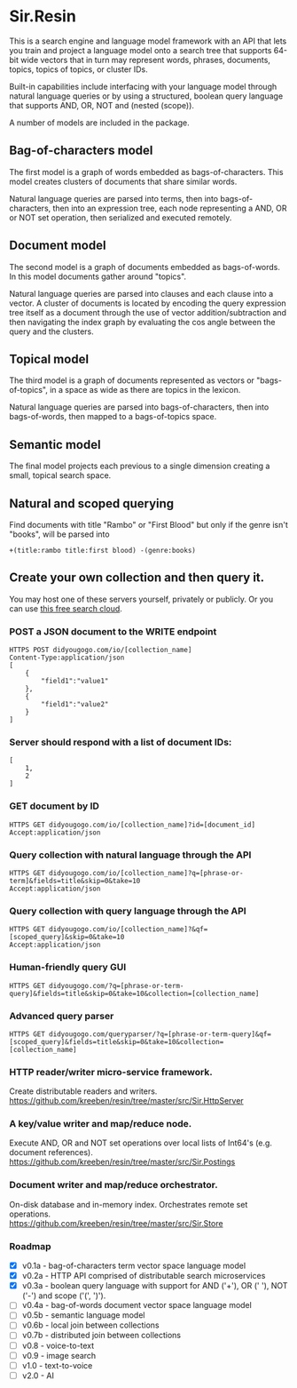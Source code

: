 # Sir.Resin

This is a search engine and language model framework 
with an API that lets you train and project a language model onto a search tree 
that supports 64-bit wide vectors that in turn may represent words, phrases, documents, topics, topics of topics, or cluster IDs.
  
Built-in capabilities include interfacing with your language model through natural language queries 
or by using a structured, boolean query language that supports AND, OR, NOT and (nested (scope)). 

A number of models are included in the package.

## Bag-of-characters model

The first model is a graph of words embedded as bags-of-characters. 
This model creates clusters of documents that share similar words. 

Natural language queries are parsed into terms, then into bags-of-characters, 
then into an expression tree, each node representing a AND, OR or NOT set operation, 
then serialized and executed remotely. 

## Document model

The second model is a graph of documents embedded as bags-of-words. 
In this model documents gather around "topics". 

Natural language queries are parsed into clauses and each clause into a vector. 
A cluster of documents is located by encoding the query expression tree itself as a document 
through the use of vector addition/subtraction and then navigating the index graph by evaluating 
the cos angle between the query and the clusters.

## Topical model

The third model is a graph of documents represented as vectors or "bags-of-topics", 
in a space as wide as there are topics in the lexicon. 

Natural language queries are parsed into bags-of-characters, then into bags-of-words,
then mapped to a bags-of-topics space.

## Semantic model

The final model projects each previous to a single dimension creating a small, topical search space.

## Natural and scoped querying

Find documents with title "Rambo" or "First Blood" but only if the genre isn't "books", will be parsed into

	+(title:rambo title:first blood) -(genre:books)

## Create your own collection and then query it.

You may host one of these servers yourself, privately or publicly. Or you can use [this free search cloud](https://didyougogo.com).

### POST a JSON document to the WRITE endpoint

	HTTPS POST didyougogo.com/io/[collection_name]
	Content-Type:application/json
	[
		{
			"field1":"value1"
		},
		{
			"field1":"value2"
		}
	]
###	Server should respond with a list of document IDs:

	[
		1,
		2
	]

### GET document by ID

	HTTPS GET didyougogo.com/io/[collection_name]?id=[document_id]
	Accept:application/json

### Query collection with natural language through the API

	HTTPS GET didyougogo.com/io/[collection_name]?q=[phrase-or-term]&fields=title&skip=0&take=10  
	Accept:application/json

### Query collection with query language through the API

	HTTPS GET didyougogo.com/io/[collection_name]?&qf=[scoped_query]&skip=0&take=10  
	Accept:application/json

### Human-friendly query GUI

	HTTPS GET didyougogo.com/?q=[phrase-or-term-query]&fields=title&skip=0&take=10&collection=[collection_name]

### Advanced query parser

	HTTPS GET didyougogo.com/queryparser/?q=[phrase-or-term-query]&qf=[scoped_query]&fields=title&skip=0&take=10&collection=[collection_name]

### HTTP reader/writer micro-service framework.
Create distributable readers and writers.  
https://github.com/kreeben/resin/tree/master/src/Sir.HttpServer

### A key/value writer and map/reduce node. 
Execute AND, OR and NOT set operations over local lists of Int64's (e.g. document references).  
https://github.com/kreeben/resin/tree/master/src/Sir.Postings

### Document writer and map/reduce orchestrator. 
On-disk database and in-memory index. Orchestrates remote set operations.   
https://github.com/kreeben/resin/tree/master/src/Sir.Store

### Roadmap

- [x] v0.1a - bag-of-characters term vector space language model
- [x] v0.2a - HTTP API comprised of distributable search microservices
- [x] v0.3a - boolean query language with support for AND ('+'), OR (' '), NOT ('-') and scope ('(', ')').
- [ ] v0.4a - bag-of-words document vector space language model
- [ ] v0.5b - semantic language model
- [ ] v0.6b - local join between collections
- [ ] v0.7b - distributed join between collections
- [ ] v0.8 - voice-to-text
- [ ] v0.9 - image search
- [ ] v1.0 - text-to-voice
- [ ] v2.0 - AI
